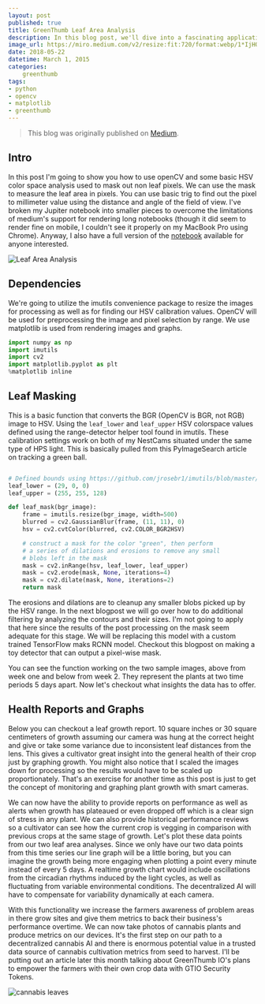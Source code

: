 ```yaml
---
layout: post
published: true
title: GreenThumb Leaf Area Analysis
description: In this blog post, we'll dive into a fascinating application of computer vision to analyze plant growth with OpenCV. We'll walk through the code and techniques used to measure the growth of plants over time.
image_url: https://miro.medium.com/v2/resize:fit:720/format:webp/1*IjHOnf9J_k7-kbel4AXEKA.jpeg
date: 2018-05-22
datetime: March 1, 2015
categories:
    greenthumb
tags:
- python
- opencv
- matplotlib
- greenthumb
---
```

> This blog was originally published on [Medium](https://medium.com/greenthumbio/cannabis-leaf-area-analysis-d6449dbda07f).

## Intro

In this post I'm going to show you how to use openCV and some basic HSV color space analysis used to mask out non leaf pixels. We can use the mask to measure the leaf area in pixels. You can use basic trig to find out the pixel to millimeter value using the distance and angle of the field of view. I've broken my Jupiter notebook into smaller pieces to overcome the limitations of medium's support for rendering long notebooks (though it did seem to render fine on mobile, I couldn't see it properly on my MacBook Pro using Chrome). Anyway, I also have a full version of the [notebook](https://gist.github.com/TonsOfFun/9ed35c29de2ef32884b7e5cea4144c2e) available for anyone interested.

![Leaf Area Analysis](https://miro.medium.com/v2/resize:fit:720/format:webp/1*IjHOnf9J_k7-kbel4AXEKA.jpeg)

## Dependencies
We're going to utilize the imutils convenience package to resize the images for processing as well as for finding our HSV calibration values. OpenCV will be used for preprocessing the image and pixel selection by range. We use matplotlib is used from rendering images and graphs.

```python
import numpy as np
import imutils
import cv2
import matplotlib.pyplot as plt
%matplotlib inline 
```

## Leaf Masking
This is a basic function that converts the BGR (OpenCV is BGR, not RGB) image to HSV. Using the `leaf_lower` and `leaf_upper` HSV colorspace values defined using the range-detector helper tool found in imutils. These calibration settings work on both of my NestCams situated under the same type of HPS light. This is basically pulled from this PyImageSearch article on tracking a green ball.

```python

# Defined bounds using https://github.com/jrosebr1/imutils/blob/master/bin/range-detector
leaf_lower = (29, 0, 0)
leaf_upper = (255, 255, 128)

def leaf_mask(bgr_image):
    frame = imutils.resize(bgr_image, width=500)
    blurred = cv2.GaussianBlur(frame, (11, 11), 0)
    hsv = cv2.cvtColor(blurred, cv2.COLOR_BGR2HSV)

    # construct a mask for the color "green", then perform
    # a series of dilations and erosions to remove any small
    # blobs left in the mask
    mask = cv2.inRange(hsv, leaf_lower, leaf_upper)
    mask = cv2.erode(mask, None, iterations=4)
    mask = cv2.dilate(mask, None, iterations=2)
    return mask
```

The erosions and dilations are to cleanup any smaller blobs picked up by the HSV range. In the next blogpost we will go over how to do additional filtering by analyzing the contours and their sizes. I'm not going to apply that here since the results of the post processing on the mask seem adequate for this stage. We will be replacing this model with a custom trained TensorFlow maks RCNN model. Checkout this blogpost on making a toy detector that can output a pixel-wise mask.

<script src="https://gist.github.com/TonsOfFun/e2e283b3a229a898e0fae217c276e48b.js"></script>

You can see the function working on the two sample images, above from week one and below from week 2. They represent the plants at two time periods 5 days apart. Now let's checkout what insights the data has to offer.

<script src="https://gist.github.com/TonsOfFun/ececab5fd38f1db618847e7431a284f2.js"></script>

## Health Reports and Graphs
Below you can checkout a leaf growth report. 10 square inches or 30 square centimeters of growth assuming our camera was hung at the correct height and give or take some variance due to inconsistent leaf distances from the lens. This gives a cultivator great insight into the general health of their crop just by graphing growth. You might also notice that I scaled the images down for processing so the results would have to be scaled up proportionately. That's an exercise for another time as this post is just to get the concept of monitoring and graphing plant growth with smart cameras.

We can now have the ability to provide reports on performance as well as alerts when growth has plateaued or even dropped off which is a clear sign of stress in any plant. We can also provide historical performance reviews so a cultivator can see how the current crop is vegging in comparison with previous crops at the same stage of growth.
Let's plot these data points from our two leaf area analyses. Since we only have our two data points from this time series our line graph will be a little boring, but you can imagine the growth being more engaging when plotting a point every minute instead of every 5 days. A realtime growth chart would include oscillations from the circadian rhythms induced by the light cycles, as well as fluctuating from variable environmental conditions. The decentralized AI will have to compensate for variability dynamically at each camera.

<script src="https://gist.github.com/TonsOfFun/4b4a7a0f6d4708ba46a89c457c41a115.js"></script>

With this functionality we increase the farmers awareness of problem areas in there grow sites and give them metrics to back their business's performance overtime. We can now take photos of cannabis plants and produce metrics on our devices. It's the first step on our path to a decentralized cannabis AI and there is enormous potential value in a trusted data source of cannabis cultivation metrics from seed to harvest. I'll be putting out an article later this month talking about GreenThumb IO's plans to empower the farmers with their own crop data with GTIO Security Tokens.

<script src="https://gist.github.com/TonsOfFun/9ed35c29de2ef32884b7e5cea4144c2e.js"></script>

![cannabis leaves](https://miro.medium.com/v2/resize:fit:720/format:webp/1*jc0efTe4Ug77dOpmlj4T3A.jpeg)